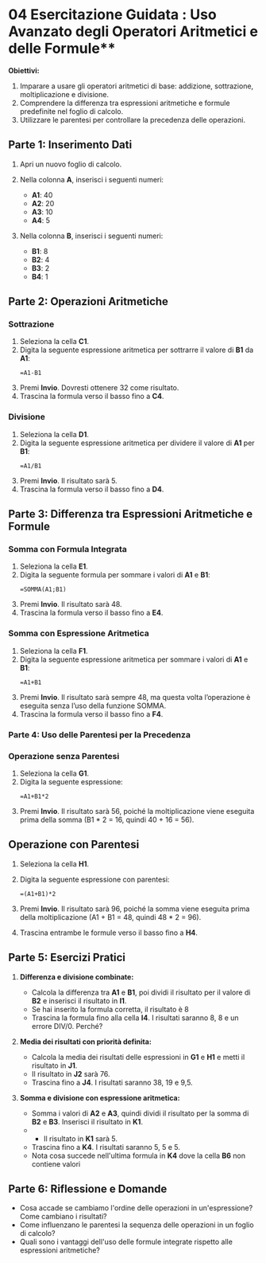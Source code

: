 # 04 Esercitazione Guidata : Uso Avanzato degli Operatori Aritmetici e delle Formule**

 **Obiettivi:**
1. Imparare a usare gli operatori aritmetici di base: addizione, sottrazione, moltiplicazione e divisione.
2. Comprendere la differenza tra espressioni aritmetiche e formule predefinite nel foglio di calcolo.
3. Utilizzare le parentesi per controllare la precedenza delle operazioni.

## **Parte 1: Inserimento Dati**

1. Apri un nuovo foglio di calcolo.
2. Nella colonna **A**, inserisci i seguenti numeri:
   - **A1**: 40
   - **A2**: 20
   - **A3**: 10
   - **A4**: 5

3. Nella colonna **B**, inserisci i seguenti numeri:
   - **B1**: 8
   - **B2**: 4
   - **B3**: 2
   - **B4**: 1

## **Parte 2: Operazioni Aritmetiche**

### **Sottrazione**
1. Seleziona la cella **C1**.
2. Digita la seguente espressione aritmetica per sottrarre il valore di **B1** da **A1**:
   ```
   =A1-B1
   ```
3. Premi **Invio**. Dovresti ottenere 32 come risultato.
4. Trascina la formula verso il basso fino a **C4**.

### **Divisione**
1. Seleziona la cella **D1**.
2. Digita la seguente espressione aritmetica per dividere il valore di **A1** per **B1**:
   ```
   =A1/B1
   ```
3. Premi **Invio**. Il risultato sarà 5.
4. Trascina la formula verso il basso fino a **D4**.

## **Parte 3: Differenza tra Espressioni Aritmetiche e Formule**

### **Somma con Formula Integrata**
1. Seleziona la cella **E1**.
2. Digita la seguente formula per sommare i valori di **A1** e **B1**:
   ```
   =SOMMA(A1;B1)
   ```
3. Premi **Invio**. Il risultato sarà 48.
4. Trascina la formula verso il basso fino a **E4**.

### **Somma con Espressione Aritmetica**
1. Seleziona la cella **F1**.
2. Digita la seguente espressione aritmetica per sommare i valori di **A1** e **B1**:
   ```
   =A1+B1
   ```
3. Premi **Invio**. Il risultato sarà sempre 48, ma questa volta l’operazione è eseguita senza l’uso della funzione SOMMA.
4. Trascina la formula verso il basso fino a **F4**.

### **Parte 4: Uso delle Parentesi per la Precedenza**

### **Operazione senza Parentesi**
1. Seleziona la cella **G1**.
2. Digita la seguente espressione:
   ```
   =A1+B1*2
   ```
3. Premi **Invio**. Il risultato sarà 56, poiché la moltiplicazione viene eseguita prima della somma (B1 * 2 = 16, quindi 40 + 16 = 56).

## **Operazione con Parentesi**
1. Seleziona la cella **H1**.
2. Digita la seguente espressione con parentesi:
   ```
   =(A1+B1)*2
   ```
3. Premi **Invio**. Il risultato sarà 96, poiché la somma viene eseguita prima della moltiplicazione (A1 + B1 = 48, quindi 48 * 2 = 96).

4. Trascina entrambe le formule verso il basso fino a **H4**.

## **Parte 5: Esercizi Pratici**

1. **Differenza e divisione combinate:**
   - Calcola la differenza tra **A1** e **B1**, poi dividi il risultato per il valore di **B2** e inserisci il risultato in **I1**.
   - Se hai inserito la formula corretta, il risultato è 8
   - Trascina la formula fino alla cella **I4**. I risultati saranno 8, 8 e un errore DIV/0. Perché?

2. **Media dei risultati con priorità definita:**
   - Calcola la media dei risultati delle espressioni in **G1** e **H1** e metti il risultato in **J1**.
   - Il risultato in **J2** sarà 76.
   - Trascina fino a **J4**. I risultati saranno 38, 19 e 9,5.
   
3. **Somma e divisione con espressione aritmetica:**
   - Somma i valori di **A2** e **A3**, quindi dividi il risultato per la somma di **B2** e **B3**. Inserisci il risultato in **K1**.
   -  - Il risultato in **K1** sarà 5.
   - Trascina fino a **K4**. I risultati saranno 5, 5 e 5.
   - Nota cosa succede nell'ultima formula in **K4** dove la cella **B6** non contiene valori
   

## **Parte 6: Riflessione e Domande**
- Cosa accade se cambiamo l'ordine delle operazioni in un'espressione? Come cambiano i risultati?
- Come influenzano le parentesi la sequenza delle operazioni in un foglio di calcolo?
- Quali sono i vantaggi dell'uso delle formule integrate rispetto alle espressioni aritmetiche?